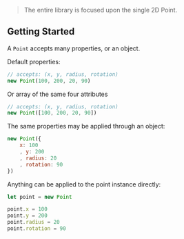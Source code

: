 > The entire library is focused upon the single 2D Point.

## Getting Started

A `Point` accepts many properties, or an object.

Default properties:

```js
// accepts: (x, y, radius, rotation)
new Point(100, 200, 20, 90)
```

Or array of the same four attributes

```js
// accepts: (x, y, radius, rotation)
new Point([100, 200, 20, 90])
```

The same properties may be applied through an object:

```js
new Point({
    x: 100
    , y: 200
    , radius: 20
    , rotation: 90
})
```

Anything can be applied to the point instance directly:

```js
let point = new Point

point.x = 100
point.y = 200
point.radius = 20
point.rotation = 90
```

